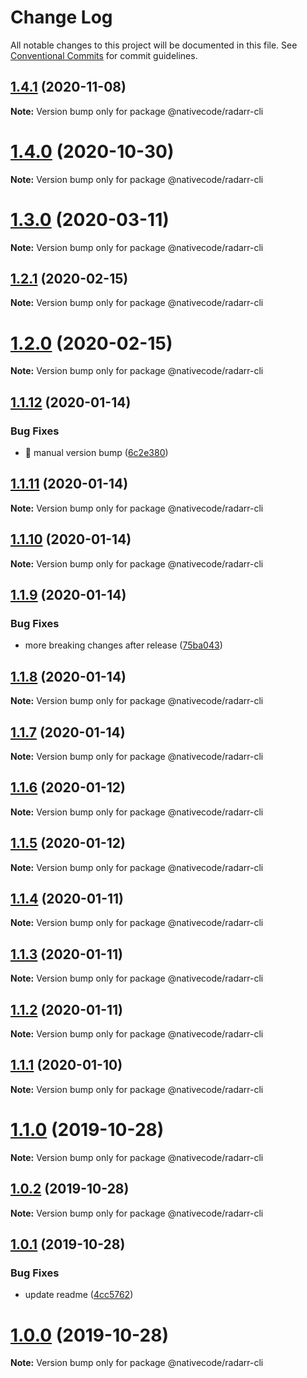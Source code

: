 # Change Log

All notable changes to this project will be documented in this file.
See [Conventional Commits](https://conventionalcommits.org) for commit guidelines.

## [1.4.1](https://git.nativecode.net/nativecode/media-clients/compare/@nativecode/radarr-cli@1.4.1-next.1...@nativecode/radarr-cli@1.4.1) (2020-11-08)

**Note:** Version bump only for package @nativecode/radarr-cli





# [1.4.0](https://git.nativecode.net/nativecode/media-clients/compare/@nativecode/radarr-cli@1.4.0-next.1...@nativecode/radarr-cli@1.4.0) (2020-10-30)

**Note:** Version bump only for package @nativecode/radarr-cli





# [1.3.0](https://git.nativecode.net/nativecode/media-clients/compare/@nativecode/radarr-cli@1.3.0-next.7...@nativecode/radarr-cli@1.3.0) (2020-03-11)

**Note:** Version bump only for package @nativecode/radarr-cli





## [1.2.1](https://git.nativecode.net/nativecode/media-clients/compare/@nativecode/radarr-cli@1.2.1-next.1...@nativecode/radarr-cli@1.2.1) (2020-02-15)

**Note:** Version bump only for package @nativecode/radarr-cli





# [1.2.0](https://git.nativecode.net/nativecode/media-clients/compare/@nativecode/radarr-cli@1.2.0-next.0...@nativecode/radarr-cli@1.2.0) (2020-02-15)

**Note:** Version bump only for package @nativecode/radarr-cli





## [1.1.12](https://git.nativecode.net/nativecode/media-clients/compare/@nativecode/radarr-cli@1.1.11-next.1...@nativecode/radarr-cli@1.1.12) (2020-01-14)


### Bug Fixes

* 🐛 manual version bump ([6c2e380](https://git.nativecode.net/nativecode/media-clients/commits/6c2e3806fdd130cd8915b9d844b2605260879516))





## [1.1.11](https://git.nativecode.net/nativecode/media-clients/compare/@nativecode/radarr-cli@1.1.10...@nativecode/radarr-cli@1.1.11) (2020-01-14)

**Note:** Version bump only for package @nativecode/radarr-cli





## [1.1.10](https://git.nativecode.net/nativecode/media-clients/compare/@nativecode/radarr-cli@1.1.10-next.0...@nativecode/radarr-cli@1.1.10) (2020-01-14)

**Note:** Version bump only for package @nativecode/radarr-cli





## [1.1.9](https://git.nativecode.net/nativecode/media-clients/compare/@nativecode/radarr-cli@1.1.8...@nativecode/radarr-cli@1.1.9) (2020-01-14)


### Bug Fixes

* more breaking changes after release ([75ba043](https://git.nativecode.net/nativecode/media-clients/commits/75ba04322fb4d970eae60a6f814165737925fe92))





## [1.1.8](https://git.nativecode.net/nativecode/media-clients/compare/@nativecode/radarr-cli@1.1.8-next.0...@nativecode/radarr-cli@1.1.8) (2020-01-14)

**Note:** Version bump only for package @nativecode/radarr-cli





## [1.1.7](https://git.nativecode.net/nativecode/media-clients/compare/@nativecode/radarr-cli@1.1.7-next.0...@nativecode/radarr-cli@1.1.7) (2020-01-14)

**Note:** Version bump only for package @nativecode/radarr-cli





## [1.1.6](https://git.nativecode.net/nativecode/media-clients/compare/@nativecode/radarr-cli@1.1.6-next.0...@nativecode/radarr-cli@1.1.6) (2020-01-12)

**Note:** Version bump only for package @nativecode/radarr-cli





## [1.1.5](https://git.nativecode.net/nativecode/media-clients/compare/@nativecode/radarr-cli@1.1.5-next.0...@nativecode/radarr-cli@1.1.5) (2020-01-12)

**Note:** Version bump only for package @nativecode/radarr-cli





## [1.1.4](https://git.nativecode.net/nativecode/media-clients/compare/@nativecode/radarr-cli@1.1.4-next.3...@nativecode/radarr-cli@1.1.4) (2020-01-11)

**Note:** Version bump only for package @nativecode/radarr-cli





## [1.1.3](https://git.nativecode.net/nativecode/media-clients/compare/@nativecode/radarr-cli@1.1.3-next.2...@nativecode/radarr-cli@1.1.3) (2020-01-11)

**Note:** Version bump only for package @nativecode/radarr-cli





## [1.1.2](https://git.nativecode.net/nativecode/media-clients/compare/@nativecode/radarr-cli@1.1.2-next.2...@nativecode/radarr-cli@1.1.2) (2020-01-11)

**Note:** Version bump only for package @nativecode/radarr-cli





## [1.1.1](https://git.nativecode.net/nativecode/media-clients/compare/@nativecode/radarr-cli@1.1.1-next.1...@nativecode/radarr-cli@1.1.1) (2020-01-10)

**Note:** Version bump only for package @nativecode/radarr-cli





# [1.1.0](https://git.nativecode.net/nativecode/media-clients/compare/@nativecode/radarr-cli@1.1.0-next.0...@nativecode/radarr-cli@1.1.0) (2019-10-28)

**Note:** Version bump only for package @nativecode/radarr-cli





## [1.0.2](https://git.nativecode.net/nativecode/media-clients/compare/@nativecode/radarr-cli@1.0.1...@nativecode/radarr-cli@1.0.2) (2019-10-28)

**Note:** Version bump only for package @nativecode/radarr-cli





## [1.0.1](https://git.nativecode.net/nativecode/media-clients/compare/@nativecode/radarr-cli@1.0.0...@nativecode/radarr-cli@1.0.1) (2019-10-28)


### Bug Fixes

* update readme ([4cc5762](https://git.nativecode.net/nativecode/media-clients/commits/4cc57626b48f58e73a23d5a5d53934fb61214ed6))





# [1.0.0](https://git.nativecode.net/nativecode/media-clients/compare/@nativecode/radarr-cli@1.0.0-next.3...@nativecode/radarr-cli@1.0.0) (2019-10-28)

**Note:** Version bump only for package @nativecode/radarr-cli
